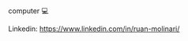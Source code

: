 computer 💻 

Linkedin: https://www.linkedin.com/in/ruan-molinari/

<!---
ruan-molinari/ruan-molinari is a ✨ special ✨ repository because its `README.md` (this file) appears on your GitHub profile.
You can click the Preview link to take a look at your changes.
--->
